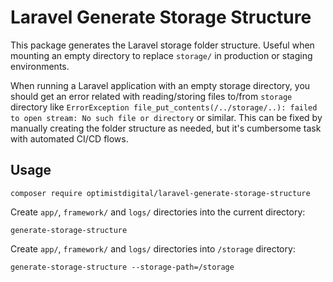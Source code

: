 # Laravel Generate Storage Structure

This package generates the Laravel storage folder structure. Useful when mounting an empty directory to replace `storage/` in production or staging environments.

When running a Laravel application with an empty storage directory, you should get an error related with reading/storing files to/from `storage` directory like `ErrorException
file_put_contents(/../storage/..): failed to open stream: No such file or directory` or similar. This can be fixed by manually creating the folder structure as needed, but it's cumbersome task with automated CI/CD flows.

## Usage

```
composer require optimistdigital/laravel-generate-storage-structure
```

Create `app/`, `framework/` and `logs/` directories into the current directory:

```
generate-storage-structure
```

Create `app/`, `framework/` and `logs/` directories into `/storage` directory:

```
generate-storage-structure --storage-path=/storage
```